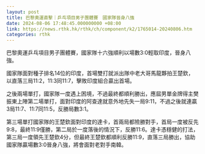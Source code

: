 ```yaml
---
layout: post
title: 巴黎奧運直擊｜乒乓項目男子團體賽　國家隊晉身八強
date: 2024-08-06 17:48:45.000000000 +08:00
link: https://news.rthk.hk/rthk/ch/component/k2/1765014-20240806.htm
categories: rthk
---
```


巴黎奧運乒乓項目男子團體賽，國家隊十六強順利以場數3:0輕取印度，晉身八強。

國家隊面對種子排名14位的印度，首場雙打就派出隊中老大哥馬龍夥拍王楚欽，以直落三局11:2，11:3同11:7，擊敗印度組合贏出首場。

之後兩場單打，國家隊一度遇上困境，不過最終都順利勝出，應屆男單金牌得主樊振東上陣第二場單打，面對印度的阿查達就意外地先失一局9:11，不過之後就連贏3局11:7、11:7同11:5，反勝局數3:1。

第三場單打國家隊的王楚欽面對印度的達卡，首兩局都險勝對手，首局一度被反先9:8，最終11:9僅勝，第二局於一度落後的情況下，反勝11:6。達卡憑穩健的打法，第三局一度領先王楚欽4分，但最終王楚欽都順利反勝11:9，直落三局勝出，協助國家隊贏場數3:0晉身八強，將會面對老對手南韓。
